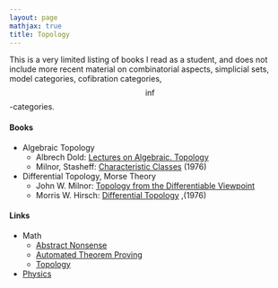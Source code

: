 ```yaml
---
layout: page
mathjax: true
title: Topology
---
```


This is a very limited listing of books I read as a student, and does not include more recent material on combinatorial aspects, simplicial sets, model categories, cofibration categories, $$\inf$$-categories.

#### Books
* Algebraic Topology
  * Albrech Dold: [Lectures on Algebraic. Topology](https://www.amazon.com/Lectures-Algebraic-Topology-Classics-Mathematics/dp/3540586601)
  * Milnor, Stasheff: [Characteristic Classes](https://www.amazon.com/Characteristic-Classes-AM-76-John-Milnor/dp/0691081220/) (1976)
* Differential Topology, Morse Theory
  * John W. Milnor: [Topology from the Differentiable Viewpoint](https://www.amazon.com/Topology-Differentiable-Viewpoint-Willard-Milnor/dp/0691048339)
  * Morris W. Hirsch: [Differential Topology](https://www.amazon.com/Differential-Topology-Graduate-Texts-Mathematics/dp/0387901485) ,(1976)

#### Links
* Math
  * [Abstract Nonsense](math/abstract_nonsense.md)
  * [Automated Theorem Proving](math/automated_theorem_proving.md)
  * [Topology](math/topology.md)
* [Physics](physics.md)


